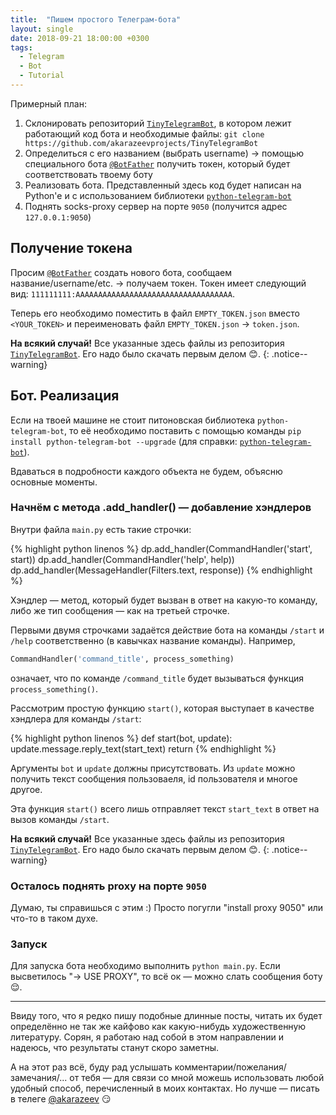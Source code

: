 ```yaml
---
title:  "Пишем простого Телеграм-бота"
layout: single
date: 2018-09-21 18:00:00 +0300
tags:
  - Telegram
  - Bot
  - Tutorial
---
```


Примерный план:
1. Склонировать репозиторий [`TinyTelegramBot`](https://github.com/akarazeevprojects/TinyTelegramBot), в котором лежит работающий код бота и необходимые файлы: ```git clone https://github.com/akarazeevprojects/TinyTelegramBot```
2. Определиться с его названием (выбрать username) -> помощью специального бота [`@BotFather`](https://t.me/BotFather) получить токен, который будет соответствовать твоему боту
3. Реализовать бота. Представленный здесь код будет написан на Python'e и с использованием библиотеки [`python-telegram-bot`](https://github.com/python-telegram-bot/python-telegram-bot)
4. Поднять socks-proxy сервер на порте `9050` (получится адрес `127.0.0.1:9050`)

## Получение токена

Просим [`@BotFather`](https://t.me/BotFather) создать нового бота, сообщаем название/username/etc. -> получаем токен. Токен имеет следующий вид: `111111111:AAAAAAAAAAAAAAAAAAAAAAAAAAAAAAAAAAA`.

Теперь его необходимо поместить в файл `EMPTY_TOKEN.json` вместо `<YOUR_TOKEN>` и переименовать файл `EMPTY_TOKEN.json` -> `token.json`.

**На всякий случай!** Все указанные здесь файлы из репозитория [`TinyTelegramBot`](https://github.com/akarazeevprojects/TinyTelegramBot). Его надо было скачать первым делом :blush:.
{: .notice--warning}


## Бот. Реализация

Если на твоей машине не стоит питоновская библиотека `python-telegram-bot`, то её необходимо поставить с помощью команды `pip install python-telegram-bot --upgrade` (для справки: [`python-telegram-bot`](https://github.com/python-telegram-bot/python-telegram-bot)).

Вдаваться в подробности каждого объекта не будем, объясню основные моменты.


### Начнём с метода .add_handler() &mdash; добавление хэндлеров

Внутри файла `main.py` есть такие строчки:

{% highlight python linenos %}
dp.add_handler(CommandHandler('start', start))
dp.add_handler(CommandHandler('help', help))
dp.add_handler(MessageHandler(Filters.text, response))
{% endhighlight %}

Хэндлер &mdash; метод, который будет вызван в ответ на какую-то команду, либо же тип сообщения &mdash; как на третьей строчке.

Первыми двумя строчками задаётся действие бота на команды `/start` и `/help` соответственно (в кавычках название команды). Например,

```python
CommandHandler('command_title', process_something)
```
означает, что по команде `/command_title` будет вызываться функция `process_something()`.

Рассмотрим простую функцию `start()`, которая выступает в качестве хэндлера для команды `/start`:

{% highlight python linenos %}
def start(bot, update):
    update.message.reply_text(start_text)
    return
{% endhighlight %}

Аргументы `bot` и `update` должны присутствовать. Из `update` можно получить текст сообщения пользоваеля, id пользователя и многое другое.

Эта функция `start()` всего лишь отправляет текст `start_text` в ответ на вызов команды `/start`.

**На всякий случай!** Все указанные здесь файлы из репозитория [`TinyTelegramBot`](https://github.com/akarazeevprojects/TinyTelegramBot). Его надо было скачать первым делом :blush:.
{: .notice--warning}

### Осталось поднять proxy на порте `9050`

Думаю, ты справишься с этим :) Просто погугли "install proxy 9050" или что-то в таком духе.

### Запуск

Для запуска бота необходимо выполнить `python main.py`. Если высветилось "-> USE PROXY", то всё ок &mdash; можно слать сообщения боту :relieved:.

---

Ввиду того, что я редко пишу подобные длинные посты, читать их будет определённо не так же кайфово как какую-нибудь художественную литературу. Сорян, я работаю над собой в этом направлении и надеюсь, что результаты станут скоро заметны.

А на этот раз всё, буду рад услышать комментарии/пожелания/замечания/... от тебя &mdash; для связи со мной можешь использовать любой удобный способ, перечисленный в моих контактах. Но лучше &mdash; писать в телеге [@akarazeev](https://t.me/akarazeev) :smirk:
